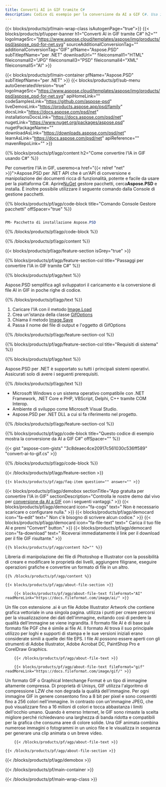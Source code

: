 ```yaml
---
title: Converti AI in GIF tramite C#
description: Codice di esempio per la conversione da AI a GIF C#. Usa il codice di esempio API per la conversione batch di file AI in GIF all'interno di VB.NET, Asp.NET o qualsiasi applicazione basata su .NET.
---
```


{{< blocks/products/pf/main-wrap-class isAutogenPage="true">}}
{{< blocks/products/pf/upper-banner h1="Converti AI in GIF tramite C#" h2="" logoImageSrc="https://www.aspose.cloud/templates/aspose/img/products/psd/aspose_psd-for-net.svg" sourceAdditionalConversionTag="" additionalConversionTag="GIF" pfName="Aspose.PSD" subTitlepfName="per .NET" downloadUrl="" fileiconsmall1="HTML" fileiconsmall2="JPG" fileiconsmall3="PSD" fileiconsmall4="XML" fileiconsmall5="AI" >}}

{{< blocks/products/pf/main-container pfName="Aspose.PSD" subTitlepfName="per .NET" >}}
{{< blocks/products/pf/sub-menu autoGeneratedVersion="true" logoImageSrc="https://www.aspose.cloud/templates/aspose/img/products/psd/aspose_psd-for-net.svg" apiHomeLink="" codeSamplesLink="https://github.com/aspose-psd" liveDemosLink="https://products.aspose.app/psd/family" docsLink="https://docs.aspose.com/psd/net" installationsDocsLink="https://docs.aspose.com/psd/net" nugetLink="https://www.nuget.org/packages/aspose.psd" nugetPackageName="" downloadAsLink="https://downloads.aspose.com/psd/net" learnAsLink="https://docs.aspose.com/psd/net" apiReference="" mavenRepoLink="" >}}

{{% blocks/products/pf/agp/content h2="Come convertire l'IA in GIF usando C#" %}}

Per convertire l'IA in GIF, useremo<a href="{{< relref "net" >}}">Aspose.PSD per .NET</a> API che è un'API di conversione e manipolazione dei documenti ricca di funzionalità, potente e facile da usare per la piattaforma C#. Aprire<a href="https://www.nuget.org/packages/aspose.psd">NuGet</a> gestore pacchetti, cerca<b>Aspose.PSD</b> e installa. È inoltre possibile utilizzare il seguente comando dalla Console di gestione pacchetti.

{{% blocks/products/pf/agp/code-block title="Comando Console Gestore pacchetti" offSpacer="true" %}}

```cs

PM> Pacchetto di installazione Aspose.PSD

```

{{% /blocks/products/pf/agp/code-block %}}

{{% /blocks/products/pf/agp/content %}}

{{< blocks/products/pf/agp/feature-section isGrey="true" >}}

{{% blocks/products/pf/agp/feature-section-col title="Passaggi per convertire l'IA in GIF tramite C#" %}}

{{% blocks/products/pf/agp/text %}}

 Aspose.PSD semplifica agli sviluppatori il caricamento e la conversione di file AI in GIF in poche righe di codice.

{{% /blocks/products/pf/agp/text %}}

1. Caricare l'IA con il metodo [Image.Load](https://apiference.aspose.com/psd/net/aspose.psd/image/methods/load/index)
1. Crea un'istanza della classe [GifOptions](https://apiference.aspose.com/psd/net/aspose.psd.imageoptions/GifOptions)
1. Chiama il metodo [Image.Save](https://apiference.aspose.com/psd/net/aspose.psd/image/methods/save/index)
1. Passa il nome del file di output e l'oggetto di GifOptions

{{% /blocks/products/pf/agp/feature-section-col %}}

{{% blocks/products/pf/agp/feature-section-col title="Requisiti di sistema" %}}

{{% blocks/products/pf/agp/text %}}

 Aspose.PSD per .NET è supportato su tutti i principali sistemi operativi. Assicurati solo di avere i seguenti prerequisiti.

{{% /blocks/products/pf/agp/text %}}

- Microsoft Windows o un sistema operativo compatibile con .NET Framework, .NET Core e PHP, VBScript, Delphi, C++ tramite COM Interop.
- Ambiente di sviluppo come Microsoft Visual Studio.
- Aspose.PSD per .NET DLL a cui si fa riferimento nel progetto.

{{% /blocks/products/pf/agp/feature-section-col %}}

{{% blocks/products/pf/agp/code-block title="Questo codice di esempio mostra la conversione da AI a GIF C#" offSpacer="" %}}

{{< gist "aspose-com-gists" "3c8deaec4ce20917c561030c536ff589" "convert-ai-to-gif.cs" >}}

{{% /blocks/products/pf/agp/code-block %}}

{{< /blocks/products/pf/agp/feature-section >}}

    {{< blocks/products/pf/agp/faq-item question="" answer="" >}}
 

<!-- aboutfile Starts -->

{{< blocks/products/pf/agp/demobox sectionTitle="App gratuita per convertire l'IA in GIF" sectionDescription="Controlla le nostre demo dal vivo per [conversione da AI a GIF](https://products.aspose.app/psd/conversion/ai-to-gif) con i seguenti vantaggi." >}}
        {{< blocks/products/pf/agp/democard icon="fa-cogs" text=" Non è necessario scaricare o configurare nulla." >}}
        {{< blocks/products/pf/agp/democard icon="fa-edit" text=" Non c'è bisogno di scrivere alcun codice." >}}
        {{< blocks/products/pf/agp/democard icon="fa-file-text" text=" Carica il tuo file AI e premi \"Convert\" button." >}}
        {{< blocks/products/pf/agp/democard icon="fa-download" text=" Riceverai immediatamente il link per il download per il file GIF risultante." >}}

    {{% blocks/products/pf/agp/content h2="" %}}

Libreria di manipolazione dei file di Photoshop e Illustrator con la possibilità di creare e modificare le proprietà dei livelli, aggiungere filigrane, eseguire operazioni grafiche e convertire un formato di file in un altro.



    {{% /blocks/products/pf/agp/content %}}

    {{< blocks/products/pf/agp/about-file-section >}}

        {{< blocks/products/pf/agp/about-file-text fileFormat="AI" readMoreLink="https://docs.fileformat.com/image/ai/" >}}
Un file con estensione .ai è un file Adobe Illustrator Artwork che contiene grafica vettoriale in una singola pagina. utilizza i punti per creare percorsi per la visualizzazione dei dati dell'immagine, evitando così di perdere la qualità dell'immagine se viene ingrandita. Il formato file AI è di base sul formato file PGF che è simile ai file AI. Il formato AI trova il suo principale utilizzo per loghi e supporti di stampa e le sue versioni iniziali erano considerate simili a quelle dei file EPS. I file AI possono essere aperti con gli strumenti di Adobe Illustrator, Adobe Acrobat DC, PaintShop Pro e CorelDraw Graphics.

        {{< /blocks/products/pf/agp/about-file-text >}}

        {{< blocks/products/pf/agp/about-file-text fileFormat="gif" readMoreLink="https://docs.fileformat.com/image/gif/" >}}
Un formato GIF o Graphical Interchange Format è un tipo di immagine altamente compressa. Di proprietà di Unisys, GIF utilizza l'algoritmo di compressione LZW che non degrada la qualità dell'immagine. Per ogni immagine GIF in genere consentono fino a 8 bit per pixel e sono consentiti fino a 256 colori nell'immagine. In contrasto con un'immagine JPEG, che può visualizzare fino a 16 milioni di colori e tocca abbastanza i limiti dell'occhio umano. Quando è emerso Internet, le GIF sono rimaste la scelta migliore perché richiedevano una larghezza di banda ridotta e compatibili per la grafica che consuma aree di colore solide. Una GIF animata combina numerose immagini o fotogrammi in un unico file e le visualizza in sequenza per generare una clip animata o un breve video.

        {{< /blocks/products/pf/agp/about-file-text >}}

    {{< /blocks/products/pf/agp/about-file-section >}}

{{< /blocks/products/pf/agp/demobox >}}

<!-- aboutfile Ends -->



{{< /blocks/products/pf/main-container >}}
    
{{< /blocks/products/pf/main-wrap-class >}}
